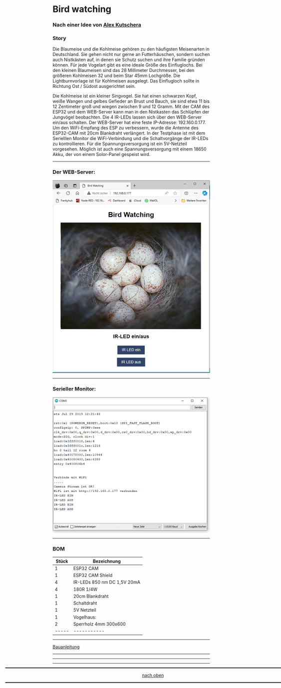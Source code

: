 <a name="oben"></a>

# Bird watching 
### Nach einer Idee von [Alex Kutschera](https://github.com/vektorious)

### Story
Die Blaumeise und die Kohlmeise gehören zu den häufigsten Meisenarten in Deutschland. Sie gehen nicht nur gerne an Futterhäuschen, sondern suchen auch Nistkästen auf, in denen sie Schutz suchen und ihre Familie gründen können. Für jede Vogelart gibt es eine ideale Größe des Einfluglochs. Bei den kleinen Blaumeisen sind das 28 Millimeter Durchmesser, bei den größeren Kohlmeisen 32 und beim Star 45mm Lochgröße. Die Lightburnvorlage ist für Kohlmeisen ausgelegt.  Das Einflugloch sollte in Richtung Ost / Südost ausgerichtet sein. 

Die Kohlmeise ist ein kleiner Singvogel. Sie hat einen schwarzen Kopf, weiße Wangen und gelbes Gefieder an Brust und Bauch, sie sind etwa 11 bis 12 Zentimeter groß und wiegen zwischen 9 und 12 Gramm. Mit der CAM des ESP32 und dem WEB-Server kann man in den Nistkasten das Schlüpfen der Jungvögel beobachten. Die 4 IR-LEDs lassen sich über den WEB-Server ein/aus schalten. Der WEB-Server hat eine feste IP-Adresse: 192.160.0.177. Um den WiFi-Empfang des ESP zu verbessern, wurde die Antenne des ESP32-CAM mit 20cm Blankdraht verlängert. In der Testphase ist mit dem Serielllen Monitor die WiFi-Verbindung und die Schaltvorgänge der IR-LEDs zu kontrollieren. Für die Spannungsversorgung ist ein 5V-Netzteil vorgesehen. Möglich ist auch eine Spannungsversorgung mit einem 18650 Akku, der von einem Solor-Panel gespeist wird.

---

### Der WEB-Server:

![Bild](pic/Bird%20watching2.png)

---

### Serieller Monitor:

![Bild](pic/serieller_monitor1.png)

---


### BOM

| Stück | Bezeichnung |
| ----- | ----------- | 
| 1        | ESP32 CAM      | 
| 1        | ESP32 CAM Shield    | 
| 4        | IR-LEDs 850 nm DC 1,5V 20mA   | 
| 4        | 180R 1/4W  | 
| 1        | 20cm Blankdraht  | 
| 1        | Schaltdraht      |
| 1        | 5V Netzteil |
| 1        | Vogelhaus: |
| 2        | Sperrholz 4mm 300x600 |
| ----- | ----------- | 

---

[Bauanleitung](https://github.com/frankyhub/Bird_watching/wiki)

---


---
<div style="position:absolute; left:2cm; ">   
<ol class="breadcrumb" style="border-top: 2px solid black;border-bottom:2px solid black; height: 45px; width: 900px;"> <p align="center"><a href="#oben">nach oben</a></p></ol>
</div>

---


